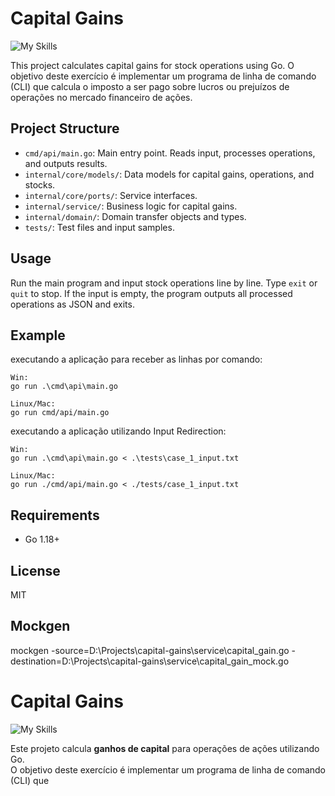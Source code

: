 # Capital Gains
![My Skills](https://skillicons.dev/icons?i=go)



This project calculates capital gains for stock operations using Go.
O objetivo deste exercício é implementar um programa de linha de comando (CLI) que calcula o imposto a
ser pago sobre lucros ou prejuízos de operações no mercado financeiro de ações.


## Project Structure
- `cmd/api/main.go`: Main entry point. Reads input, processes operations, and outputs results.
- `internal/core/models/`: Data models for capital gains, operations, and stocks.
- `internal/core/ports/`: Service interfaces.
- `internal/service/`: Business logic for capital gains.
- `internal/domain/`: Domain transfer objects and types.
- `tests/`: Test files and input samples.

## Usage
Run the main program and input stock operations line by line. Type `exit` or `quit` to stop. If the input is empty, the program outputs all processed operations as JSON and exits.

## Example

executando a aplicação para receber as linhas por comando:
```
Win:
go run .\cmd\api\main.go

Linux/Mac:
go run cmd/api/main.go

```


executando a aplicação utilizando Input Redirection:
```
Win:
go run .\cmd\api\main.go < .\tests\case_1_input.txt

Linux/Mac:
go run ./cmd/api/main.go < ./tests/case_1_input.txt
```

## Requirements
- Go 1.18+

## License
MIT

## Mockgen
mockgen -source=D:\Projects\capital-gains\service\capital_gain.go -destination=D:\Projects\capital-gains\service\capital_gain_mock.go



# Capital Gains
![My Skills](https://skillicons.dev/icons?i=go)

Este projeto calcula **ganhos de capital** para operações de ações utilizando Go.  
O objetivo deste exercício é implementar um programa de linha de comando (CLI) que

